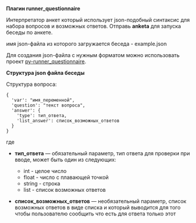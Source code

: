 **Плагин runner_questionnaire**

Интерпретатор анкет который использует json-подобный синтаксис для набора вопросов и возможных ответов.
Отправь **anketa** для запуска беседы по анкете.

имя json-файла из которого загружается беседа - example.json 

Для создания json-файла с нужным форматом можно использовать проект [py-runner_questionnaire](https://github.com/kaefik/py-runner_questionnaire).

**Структура json файла беседы**

Структура вопроса:

```
{
  'var': "имя_переменной",
  'question': "текст вопроса",
  'answer': {
    'type': тип_ответа,
    'list_answer': список_возможных_ответов
  }
}

```

где

* **тип_ответа** — обязательный параметр, тип ответа для проверки при вводе, может быть один из следующих:
    * int - целое число
    * float - число с плавающей точкой
    * string - строка
    * list - список возможных ответов

* **список_возможных_ответов** — необязательный параметр, список возможных ответов в виде списка и который выводится для
  того чтобы пользователю сообщить что есть для ответа только этот




